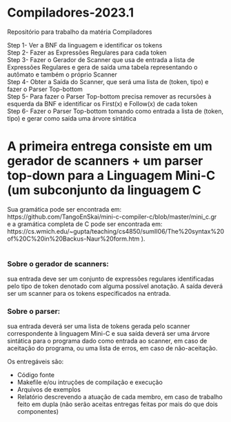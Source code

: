 # Compiladores-2023.1
Repositório para trabalho da matéria Compiladores

Step 1- Ver a BNF da linguagem e identificar os tokens<br>
Step 2- Fazer as Expressões Regulares para cada token<br>
Step 3- Fazer o Gerador de Scanner que usa de entrada a lista de Expressões Regulares
  e gera de saída uma tabela representando o autômato e também o próprio Scanner<br>
Step 4- Obter a Saída do Scanner, que será uma lista de (token, tipo) e fazer o Parser Top-bottom<br>
Step 5- Para fazer o Parser Top-bottom precisa remover as recursões à esquerda da BNF
  e identificar os First(x) e Follow(x) de cada token<br>
Step 6- Fazer o Parser Top-bottom tomando como entrada a lista de (token, tipo)
  e gerar como saída uma árvore sintática<br>

<h1> A primeira entrega consiste em um gerador de scanners + um parser top-down para a Linguagem Mini-C (um subconjunto da linguagem C</h1>
Sua gramática pode ser encontrada em:<br>
https://github.com/TangoEnSkai/mini-c-compiler-c/blob/master/mini_c.gr<br>
e a gramática completa de C pode ser encontrada em:<br>
https://cs.wmich.edu/~gupta/teaching/cs4850/sumII06/The%20syntax%20of%20C%20in%20Backus-Naur%20form.htm ).<br><br>

<h3>Sobre o gerador de scanners:</h3> sua entrada deve ser um conjunto de expressões regulares identificadas pelo tipo de token denotado com alguma possível anotação. A saída deverá ser um scanner para os tokens especificados na entrada.

<h3>Sobre o parser:</h3> sua entrada deverá ser uma lista de tokens gerada pelo scanner correspondente à linguagem Mini-C e sua saída deverá ser uma árvore sintática para o programa dado como entrada ao scanner, em caso de aceitação do programa, ou uma lista de erros, em caso de não-aceitação.

Os entregáveis são:
- Código fonte
- Makefile e/ou intruções de compilação e execução
- Arquivos de exemplos
- Relatório descrevendo a atuação de cada membro, em caso de trabalho feito em dupla (não serão aceitas entregas feitas por mais do que dois componentes)
